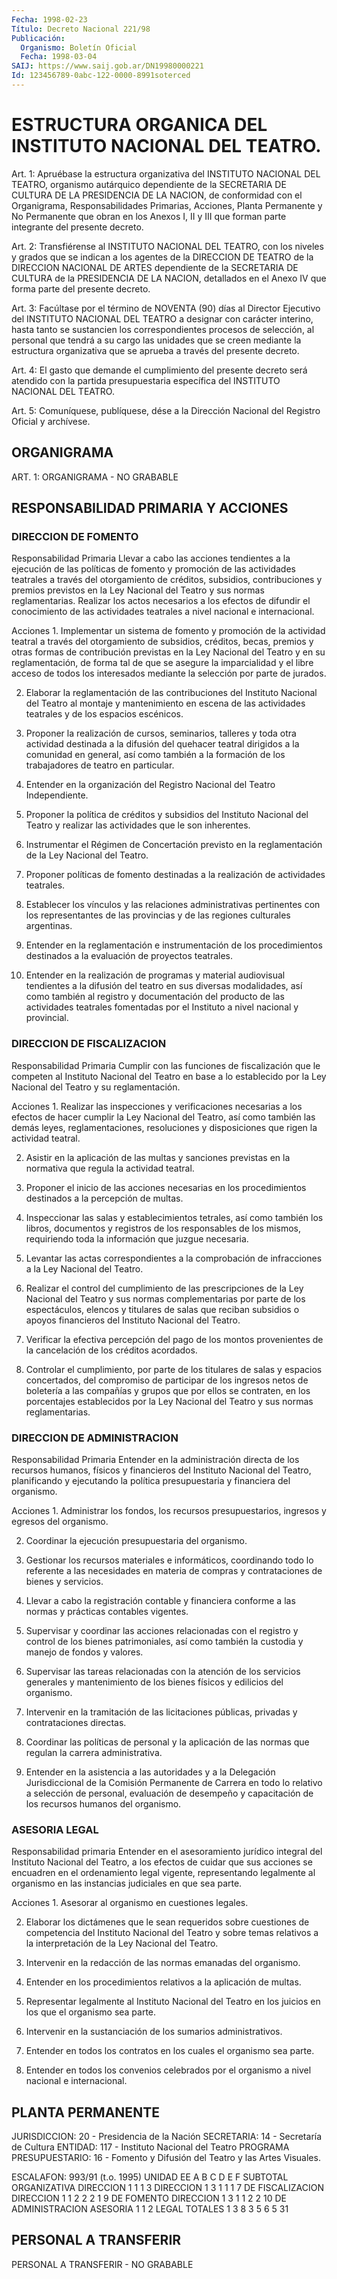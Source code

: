 ```yaml
---
Fecha: 1998-02-23
Título: Decreto Nacional 221/98
Publicación:
  Organismo: Boletín Oficial
  Fecha: 1998-03-04
SAIJ: https://www.saij.gob.ar/DN19980000221
Id: 123456789-0abc-122-0000-8991soterced
---
```

# ESTRUCTURA ORGANICA DEL INSTITUTO NACIONAL DEL TEATRO.

<a id="1"></a>
Art. 1: Apruébase la estructura  organizativa  del  INSTITUTO NACIONAL  DEL   TEATRO,  organismo  autárquico  dependiente  de  la SECRETARIA DE CULTURA DE LA PRESIDENCIA DE LA NACION, de conformidad  con    el  Organigrama,  Responsabilidades  Primarias, Acciones, Planta Permanente y No Permanente que obran en los Anexos I,  II  y III que forman  parte  integrante  del  presente  decreto.

<a id="2"></a>
Art. 2:  Transfiérense  al  INSTITUTO NACIONAL DEL TEATRO, con los niveles y grados que se indican  a  los  agentes de la DIRECCION DE TEATRO  de  la  DIRECCION  NACIONAL  DE  ARTES  dependiente  de  la SECRETARIA DE CULTURA de la PRESIDENCIA DE LA NACION, detallados en el Anexo IV que forma parte del presente decreto.

<a id="3"></a>
Art. 3: Facúltase por el término de NOVENTA (90)  días al Director Ejecutivo del INSTITUTO NACIONAL DEL TEATRO a designar con carácter interino,  hasta tanto se sustancien los correspondientes  procesos de selección, al personal que tendrá a su cargo las unidades que se creen mediante  la  estructura organizativa que se aprueba a través del presente decreto.

<a id="4"></a>
Art. 4: El gasto que  demande el cumplimiento del presente decreto será  atendido  con  la  partida    presupuestaria  específica  del INSTITUTO NACIONAL DEL TEATRO.

<a id="5"></a>
Art.  5: Comuníquese, publíquese, dése  a la Dirección Nacional del Registro Oficial y archívese.

## ORGANIGRAMA

<a id="1"></a>
ART. 1: ORGANIGRAMA - NO GRABABLE

## RESPONSABILIDAD PRIMARIA Y ACCIONES

### DIRECCION DE FOMENTO

<a id="1"></a>
Responsabilidad Primaria Llevar a cabo las acciones tendientes a la ejecución de las políticas de fomento y promoción de las actividades teatrales a través del otorgamiento de créditos, subsidios, contribuciones y premios previstos en la Ley Nacional del Teatro y sus normas reglamentarias. Realizar los actos necesarios a los efectos de difundir el conocimiento de las actividades teatrales a nivel nacional e internacional.

Acciones 1. Implementar un sistema de fomento y promoción de la actividad teatral a través del otorgamiento de subsidios, créditos, becas, premios y otras formas de contribución previstas en la Ley Nacional del Teatro y en su reglamentación, de forma tal de que se asegure la imparcialidad y el libre acceso de todos los interesados mediante la selección por parte de jurados.

2. Elaborar la reglamentación de las contribuciones del Instituto Nacional del Teatro al montaje y mantenimiento en escena de las actividades teatrales y de los espacios escénicos.

3. Proponer la realización de cursos, seminarios, talleres y toda otra actividad destinada a la difusión del quehacer teatral dirigidos a la comunidad en general, así como también a la formación de los trabajadores de teatro en particular.

4. Entender en la organización del Registro Nacional del Teatro Independiente.

5. Proponer la política de créditos y subsidios del Instituto Nacional del Teatro y realizar las actividades que le son inherentes.

6. Instrumentar el Régimen de Concertación previsto en la reglamentación de la Ley Nacional del Teatro.

7. Proponer políticas de fomento destinadas a la realización de actividades teatrales.

8. Establecer los vínculos y las relaciones administrativas pertinentes con los representantes de las provincias y de las regiones culturales argentinas.

9. Entender en la reglamentación e instrumentación de los procedimientos destinados a la evaluación de proyectos teatrales.

10. Entender en la realización de programas y material audiovisual tendientes a la difusión del teatro en sus diversas modalidades, así como también al registro y documentación del producto de las actividades teatrales fomentadas por el Instituto a nivel nacional y provincial.

### DIRECCION DE FISCALIZACION

<a id="2"></a>
Responsabilidad Primaria Cumplir con las funciones de fiscalización que le competen al Instituto Nacional del Teatro en base a lo establecido por la Ley Nacional del Teatro y su reglamentación.

Acciones 1. Realizar las inspecciones y verificaciones necesarias a los efectos de hacer cumplir la Ley Nacional del Teatro, así como también las demás leyes, reglamentaciones, resoluciones y disposiciones que rigen la actividad teatral.

2. Asistir en la aplicación de las multas y sanciones previstas en la normativa que regula la actividad teatral.

3. Proponer el inicio de las acciones necesarias en los procedimientos destinados a la percepción de multas.

4. Inspeccionar las salas y establecimientos tetrales, así como también los libros, documentos y registros de los responsables de los mismos, requiriendo toda la información que juzgue necesaria.

5. Levantar las actas correspondientes a la comprobación de infracciones a la Ley Nacional del Teatro.

6. Realizar el control del cumplimiento de las prescripciones de la Ley Nacional del Teatro y sus normas complementarias por parte de los espectáculos, elencos y titulares de salas que reciban subsidios o apoyos financieros del Instituto Nacional del Teatro.

7. Verificar la efectiva percepción del pago de los montos provenientes de la cancelación de los créditos acordados.

8. Controlar el cumplimiento, por parte de los titulares de salas y espacios concertados, del compromiso de participar de los ingresos netos de boletería a las compañías y grupos que por ellos se contraten, en los porcentajes establecidos por la Ley Nacional del Teatro y sus normas reglamentarias.

### DIRECCION DE ADMINISTRACION

<a id="3"></a>
Responsabilidad Primaria Entender en la administración directa de los recursos humanos, físicos y financieros del Instituto Nacional del Teatro, planificando y ejecutando la política presupuestaria y financiera del organismo.

Acciones 1. Administrar los fondos, los recursos presupuestarios, ingresos y egresos del organismo.

2. Coordinar la ejecución presupuestaria del organismo.

3. Gestionar los recursos materiales e informáticos, coordinando todo lo referente a las necesidades en materia de compras y contrataciones de bienes y servicios.

4. Llevar a cabo la registración contable y financiera conforme a las normas y prácticas contables vigentes.

5. Supervisar y coordinar las acciones relacionadas con el registro y control de los bienes patrimoniales, así como también la custodia y manejo de fondos y valores.

6. Supervisar las tareas relacionadas con la atención de los servicios generales y mantenimiento de los bienes físicos y edilicios del organismo.

7. Intervenir en la tramitación de las licitaciones públicas, privadas y contrataciones directas.

8. Coordinar las políticas de personal y la aplicación de las normas que regulan la carrera administrativa.

9. Entender en la asistencia a las autoridades y a la Delegación Jurisdiccional de la Comisión Permanente de Carrera en todo lo relativo a selección de personal, evaluación de desempeño y capacitación de los recursos humanos del organismo.

### ASESORIA LEGAL

<a id="4"></a>
Responsabilidad primaria Entender en el asesoramiento jurídico integral del Instituto Nacional del Teatro, a los efectos de cuidar que sus acciones se encuadren en el ordenamiento legal vigente, representando legalmente al organismo en las instancias judiciales en que sea parte.

Acciones 1. Asesorar al organismo en cuestiones legales.

2. Elaborar los dictámenes que le sean requeridos sobre cuestiones de competencia del Instituto Nacional del Teatro y sobre temas relativos a la interpretación de la Ley Nacional del Teatro.

3. Intervenir en la redacción de las normas emanadas del organismo.

4. Entender en los procedimientos relativos a la aplicación de multas.

5. Representar legalmente al Instituto Nacional del Teatro en los juicios en los que el organismo sea parte.

6. Intervenir en la sustanciación de los sumarios administrativos.

7. Entender en todos los contratos en los cuales el organismo sea parte.

8. Entender en todos los convenios celebrados por el organismo a nivel nacional e internacional.

## PLANTA PERMANENTE

<a id="1"></a>
JURISDICCION: 20 - Presidencia de la Nación SECRETARIA: 14 - Secretaría de Cultura ENTIDAD: 117 - Instituto Nacional del Teatro PROGRAMA PRESUPUESTARIO: 16 - Fomento y Difusión del Teatro y las Artes Visuales.

ESCALAFON: 993/91 (t.o. 1995)  UNIDAD               EE   A    B    C   D   E   F      SUBTOTAL ORGANIZATIVA DIRECCION            1                  1       1          3 DIRECCION                 1    3        1   1   1          7 DE FISCALIZACION DIRECCION                 1    1    2   2   2   1          9 DE FOMENTO DIRECCION                 1    3    1   1   2   2         10 DE ADMINISTRACION ASESORIA                       1            1              2 LEGAL TOTALES              1    3    8    3   5   6    5        31

## PERSONAL A TRANSFERIR

<a id="1"></a>
PERSONAL A TRANSFERIR - NO GRABABLE